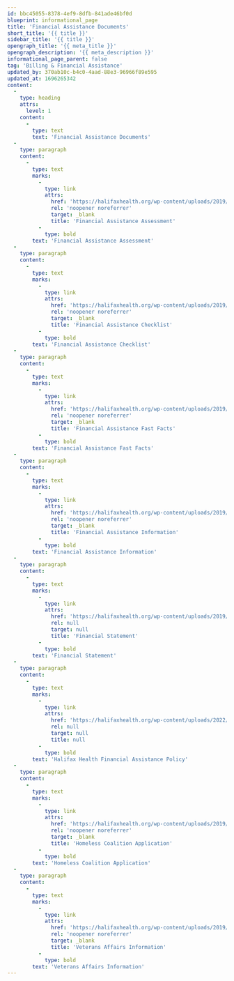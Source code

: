 ```yaml
---
id: bbc45055-8378-4ef9-8dfb-841ade46bf0d
blueprint: informational_page
title: 'Financial Assistance Documents'
short_title: '{{ title }}'
sidebar_title: '{{ title }}'
opengraph_title: '{{ meta_title }}'
opengraph_description: '{{ meta_description }}'
informational_page_parent: false
tag: 'Billing & Financial Assistance'
updated_by: 370ab10c-b4c0-4aad-88e3-96966f89e595
updated_at: 1696265342
content:
  -
    type: heading
    attrs:
      level: 1
    content:
      -
        type: text
        text: 'Financial Assistance Documents'
  -
    type: paragraph
    content:
      -
        type: text
        marks:
          -
            type: link
            attrs:
              href: 'https://halifaxhealth.org/wp-content/uploads/2019/09/financial_assistance_assessment.pdf'
              rel: 'noopener noreferrer'
              target: _blank
              title: 'Financial Assistance Assessment'
          -
            type: bold
        text: 'Financial Assistance Assessment'
  -
    type: paragraph
    content:
      -
        type: text
        marks:
          -
            type: link
            attrs:
              href: 'https://halifaxhealth.org/wp-content/uploads/2019/09/financial_assistance_checklist_0.pdf'
              rel: 'noopener noreferrer'
              target: _blank
              title: 'Financial Assistance Checklist'
          -
            type: bold
        text: 'Financial Assistance Checklist'
  -
    type: paragraph
    content:
      -
        type: text
        marks:
          -
            type: link
            attrs:
              href: 'https://halifaxhealth.org/wp-content/uploads/2019/09/financial_assistance_fast_facts_0.pdf'
              rel: 'noopener noreferrer'
              target: _blank
              title: 'Financial Assistance Fast Facts'
          -
            type: bold
        text: 'Financial Assistance Fast Facts'
  -
    type: paragraph
    content:
      -
        type: text
        marks:
          -
            type: link
            attrs:
              href: 'https://halifaxhealth.org/wp-content/uploads/2019/09/financial_assistance_information_0.pdf'
              rel: 'noopener noreferrer'
              target: _blank
              title: 'Financial Assistance Information'
          -
            type: bold
        text: 'Financial Assistance Information'
  -
    type: paragraph
    content:
      -
        type: text
        marks:
          -
            type: link
            attrs:
              href: 'https://halifaxhealth.org/wp-content/uploads/2019/09/financial_statement_-_english.pdf'
              rel: null
              target: null
              title: 'Financial Statement'
          -
            type: bold
        text: 'Financial Statement'
  -
    type: paragraph
    content:
      -
        type: text
        marks:
          -
            type: link
            attrs:
              href: 'https://halifaxhealth.org/wp-content/uploads/2022/05/Financial-Assistance-Policy-5.13.22.pdf'
              rel: null
              target: null
              title: null
          -
            type: bold
        text: 'Halifax Health Financial Assistance Policy'
  -
    type: paragraph
    content:
      -
        type: text
        marks:
          -
            type: link
            attrs:
              href: 'https://halifaxhealth.org/wp-content/uploads/2019/09/homeless_coalition_application.pdf'
              rel: 'noopener noreferrer'
              target: _blank
              title: 'Homeless Coalition Application'
          -
            type: bold
        text: 'Homeless Coalition Application'
  -
    type: paragraph
    content:
      -
        type: text
        marks:
          -
            type: link
            attrs:
              href: 'https://halifaxhealth.org/wp-content/uploads/2019/09/veterans_affairs_information.pdf'
              rel: 'noopener noreferrer'
              target: _blank
              title: 'Veterans Affairs Information'
          -
            type: bold
        text: 'Veterans Affairs Information'
---
```

